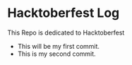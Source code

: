 # Hacktoberfest Log
This Repo is dedicated to Hacktoberfest 

- This will be my first commit.
- This is my second commit.
